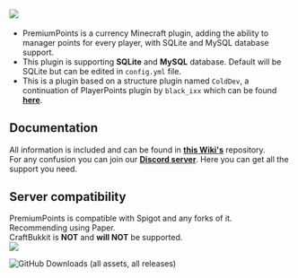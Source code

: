 ![](https://imgur.com/mekl311.png)
--
* PremiumPoints is a currency Minecraft plugin, adding the ability to manager points for every player, with SQLite and MySQL database support.<br>
* This plugin is supporting **SQLite** and **MySQL** database. Default will be SQLite but can be edited in `config.yml` file.<br>
* This is a plugin based on a structure plugin named `ColdDev`, a continuation of PlayerPoints plugin by `black_ixx` which can be found [**here**](https://github.com/Mitsugaru/PlayerPoints).

## Documentation
All information is included and can be found in [**this Wiki's**](https://github.com/padrewin/PremiumPoints/wiki) repository.<br>
For any confusion you can join our [**Discord server**](https://discord.colddev.dev). Here you can get all the support you need.<br>

## Server compatibility
PremiumPoints is compatible with Spigot and any forks of it.<br>
Recommending using Paper.<br>
CraftBukkit is **NOT** and **will NOT** be supported.<br>
![](https://imgur.com/tkUtAKi.png)<br>

![GitHub Downloads (all assets, all releases)](https://img.shields.io/github/downloads/padrewin/PremiumPoints/total?logo=coin&color=dark-green)
